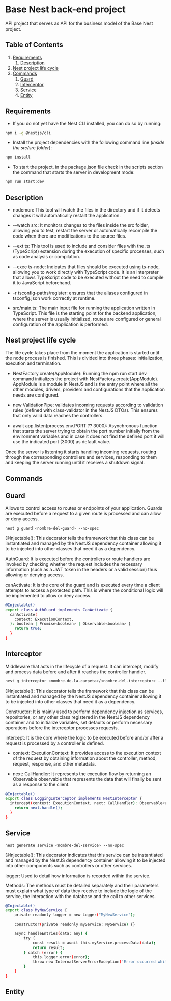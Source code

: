 # Base Nest back-end project

API project that serves as API for the business model of the Base Nest project.


## Table of Contents

1. [Requirements](#requirements)
   1. [Description](#description)
2. [Nest project life cycle](#nest-project-life-cycle)
3. [Commands](#commands)
    1. [Guard](#guard)
    2. [Interceptor](#interceptor)
    3. [Service](#service)
    4. [Entity](#entity)


## Requirements

- If you do not yet have the Nest CLI installed, you can do so by running:

```bash
npm i -g @nestjs/cli
```

- Install the project dependencies with the following command line (*inside the src/src folder*):

```bash
npm install
```

- To start the project, in the package.json file check in the scripts section the command that starts the server in development mode:

```bash
npm run start:dev
```

## Description

- nodemon: This tool will watch the files in the directory and if it detects changes it will automatically restart the application.

- --watch src: It monitors changes to the files inside the src folder, allowing you to test, restart the server or automatically recompile the code when there are modifications to the source files.

- --ext ts: This tool is used to include and consider files with the .ts (TypeScript) extension during the execution of specific processes, such as code analysis or compilation.

- --exec ts-node: Indicates that files should be executed using ts-node, allowing you to work directly with TypeScript code. It is an interpreter that allows TypeScript code to be executed without the need to compile it to JavaScript beforehand.

- -r tsconfig-paths/register: ensures that the aliases configured in tsconfig.json work correctly at runtime.

- src/main.ts: The main input file for running the application written in TypeScript. This file is the starting point for the backend application, where the server is usually initialized, routes are configured or general configuration of the application is performed.

## Nest project life cycle

The life cycle takes place from the moment the application is started until the node process is finished. This is divided into three phases: initialization, execution and termination.

- NestFactory.create(AppModule): Running the npm run start:dev command initializes the project with NestFactory.create(AppModule). AppModule is a module in NestJS and is the entry point where all the other modules, drivers, providers and configurations that the application needs are configured.

- new ValidationPipe: validates incoming requests according to validation rules (defined with class-validator in the NestJS DTOs). This ensures that only valid data reaches the controllers.

- await app.listen(process.env.PORT ?? 3000): Asynchronous function that starts the server trying to obtain the port number initially from the environment variables and in case it does not find the defined port it will use the indicated port (3000) as default value.

Once the server is listening it starts handling incoming requests, routing through the corresponding controllers and services, responding to them and keeping the server running until it receives a shutdown signal.

## Commands

## Guard

Allows to control access to routes or endpoints of your application. Guards are executed before a request to a given route is processed and can allow or deny access.

```bash
nest g guard <nombre-del-guard> --no-spec
```
@Injectable(): This decorator tells the framework that this class can be instantiated and managed by the NestJS dependency container allowing it to be injected into other classes that need it as a dependency.

AuthGuard: It is executed before the controllers or route handlers are invoked by checking whether the request includes the necessary information (such as a JWT token in the headers or a valid session) thus allowing or denying access.

canActivate: It is the core of the guard and is executed every time a client attempts to access a protected path. This is where the conditional logic will be implemented to allow or deny access.

```bash
@Injectable()
export class AuthGuard implements CanActivate {
  canActivate(
    context: ExecutionContext,
  ): boolean | Promise<boolean> | Observable<boolean> {
    return true;
  }
}
```

## Interceptor

Middleware that acts in the lifecycle of a request. It can intercept, modify and process data before and after it reaches the controller handler.

```bash
nest g interceptor <nombre-de-la-carpeta>/<nombre-del-interceptor> --flat --no-spec
```

@Injectable(): This decorator tells the framework that this class can be instantiated and managed by the NestJS dependency container allowing it to be injected into other classes that need it as a dependency.

Constructor: It is mainly used to perform dependency injection as services, repositories, or any other class registered in the NestJS dependency container and to initialize variables, set defaults or perform necessary operations before the interceptor processes requests.

intercept: It is the core where the logic to be executed before and/or after a request is processed by a controller is defined.

- context: ExecutionContext: It provides access to the execution context of the request by obtaining information about the controller, method, request, response, and other metadata.

- next: CallHandler: It represents the execution flow by returning an Observable<any> observable that represents the data that will finally be sent as a response to the client.

```bash
@Injectable()
export class LoggingInterceptor implements NestInterceptor {
  intercept(context: ExecutionContext, next: CallHandler): Observable<any> {
    return next.handle();
  }
}
```

## Service

```bash
nest generate service <nombre-del-service> --no-spec
```

@Injectable(): This decorator indicates that this service can be instantiated and managed by the NestJS dependency container allowing it to be injected into other components such as controllers or other services.

logger: Used to detail how information is recorded within the service.

Methods: The methods must be detailed separately and their parameters must explain what type of data they receive to include the logic of the service, the interaction with the database and the call to other services.

```bash
@Injectable()
export class MyNewService {
    private readonly logger = new Logger("MyNewService");

    constructor(private readonly myService: MyService) {}

    async handleEntries(data: any) {
        try {
            const result = await this.myService.processData(data);
            return result;
        } catch (error) {
            this.logger.error(error);
            throw new InternalServerErrorException('Error occurred while processing data');
        }
    }
}
```

## Entity

